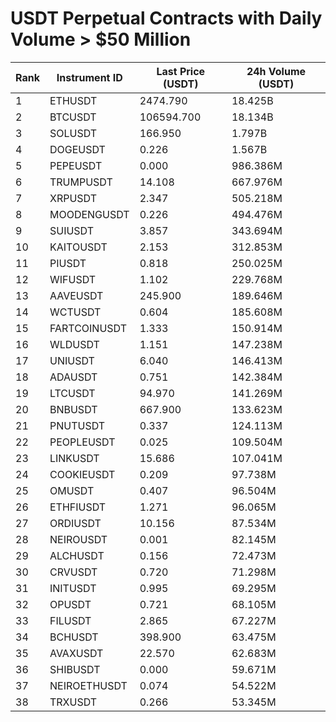 # USDT Perpetual Contracts with Daily Volume > $50 Million

| Rank | Instrument ID | Last Price (USDT) | 24h Volume (USDT) |
|------|---------------|-------------------|-------------------|
| 1 | ETHUSDT | 2474.790 | 18.425B |
| 2 | BTCUSDT | 106594.700 | 18.134B |
| 3 | SOLUSDT | 166.950 | 1.797B |
| 4 | DOGEUSDT | 0.226 | 1.567B |
| 5 | PEPEUSDT | 0.000 | 986.386M |
| 6 | TRUMPUSDT | 14.108 | 667.976M |
| 7 | XRPUSDT | 2.347 | 505.218M |
| 8 | MOODENGUSDT | 0.226 | 494.476M |
| 9 | SUIUSDT | 3.857 | 343.694M |
| 10 | KAITOUSDT | 2.153 | 312.853M |
| 11 | PIUSDT | 0.818 | 250.025M |
| 12 | WIFUSDT | 1.102 | 229.768M |
| 13 | AAVEUSDT | 245.900 | 189.646M |
| 14 | WCTUSDT | 0.604 | 185.608M |
| 15 | FARTCOINUSDT | 1.333 | 150.914M |
| 16 | WLDUSDT | 1.151 | 147.238M |
| 17 | UNIUSDT | 6.040 | 146.413M |
| 18 | ADAUSDT | 0.751 | 142.384M |
| 19 | LTCUSDT | 94.970 | 141.269M |
| 20 | BNBUSDT | 667.900 | 133.623M |
| 21 | PNUTUSDT | 0.337 | 124.113M |
| 22 | PEOPLEUSDT | 0.025 | 109.504M |
| 23 | LINKUSDT | 15.686 | 107.041M |
| 24 | COOKIEUSDT | 0.209 | 97.738M |
| 25 | OMUSDT | 0.407 | 96.504M |
| 26 | ETHFIUSDT | 1.271 | 96.065M |
| 27 | ORDIUSDT | 10.156 | 87.534M |
| 28 | NEIROUSDT | 0.001 | 82.145M |
| 29 | ALCHUSDT | 0.156 | 72.473M |
| 30 | CRVUSDT | 0.720 | 71.298M |
| 31 | INITUSDT | 0.995 | 69.295M |
| 32 | OPUSDT | 0.721 | 68.105M |
| 33 | FILUSDT | 2.865 | 67.227M |
| 34 | BCHUSDT | 398.900 | 63.475M |
| 35 | AVAXUSDT | 22.570 | 62.683M |
| 36 | SHIBUSDT | 0.000 | 59.671M |
| 37 | NEIROETHUSDT | 0.074 | 54.522M |
| 38 | TRXUSDT | 0.266 | 53.345M |
